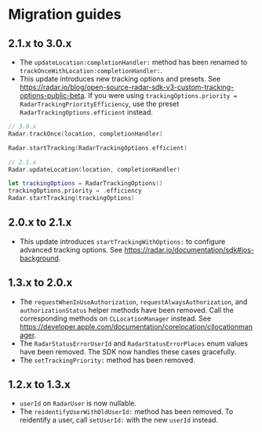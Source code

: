 # Migration guides

## 2.1.x to 3.0.x

- The `updateLocation:completionHandler:` method has been renamed to `trackOnceWithLocation:completionHandler:`.
- This update introduces new tracking options and presets. See https://radar.io/blog/open-source-radar-sdk-v3-custom-tracking-options-public-beta. If you were using `trackingOptions.priority = RadarTrackingPriorityEfficiency`, use the preset `RadarTrackingOptions.efficient` instead.

```swift
// 3.0.x
Radar.trackOnce(location, completionHandler)

Radar.startTracking(RadarTrackingOptions.efficient)

// 2.1.x
Radar.updateLocation(location, completionHandler)

let trackingOptions = RadarTrackingOptions()
trackingOptions.priority = .efficiency
Radar.startTracking(trackingOptions)
```

## 2.0.x to 2.1.x

- This update introduces `startTrackingWithOptions:` to configure advanced tracking options. See https://radar.io/documentation/sdk#ios-background.

## 1.3.x to 2.0.x

- The `requestWhenInUseAuthorization`, `requestAlwaysAuthorization`, and `authorizationStatus` helper methods have been removed. Call the corresponding methods on `CLLocationManager` instead. See https://developer.apple.com/documentation/corelocation/cllocationmanager.
- The `RadarStatusErrorUserId` and `RadarStatusErrorPlaces` enum values have been removed. The SDK now handles these cases gracefully.
- The `setTrackingPriority:` method has been removed.

## 1.2.x to 1.3.x

- `userId` on `RadarUser` is now nullable.
- The `reidentifyUserWithOldUserId:` method has been removed. To reidentify a user, call `setUserId:` with the new `userId` instead.
